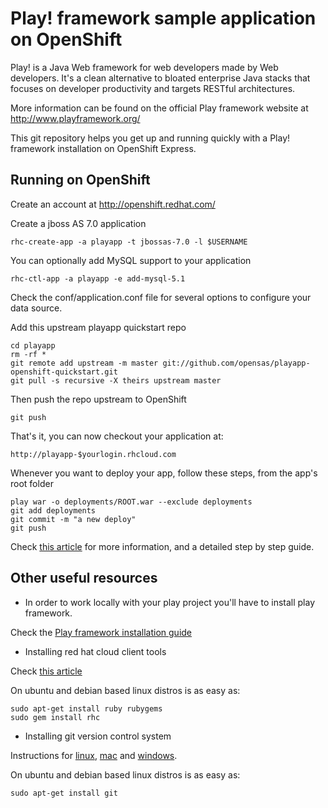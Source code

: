 Play! framework sample application on OpenShift
=========================

Play! is a Java Web framework for web developers made by Web developers. It's a clean alternative to bloated enterprise Java stacks that focuses on developer productivity and targets RESTful architectures.

More information can be found on the official Play framework website at http://www.playframework.org/

This git repository helps you get up and running quickly with a Play! framework installation on OpenShift Express. 

Running on OpenShift
--------------------

Create an account at http://openshift.redhat.com/

Create a jboss AS 7.0 application

	rhc-create-app -a playapp -t jbossas-7.0 -l $USERNAME

You can optionally add MySQL support to your application

	rhc-ctl-app -a playapp -e add-mysql-5.1

Check the conf/application.conf file for several options to configure your data source.

Add this upstream playapp quickstart repo

	cd playapp
	rm -rf *
	git remote add upstream -m master git://github.com/opensas/playapp-openshift-quickstart.git
	git pull -s recursive -X theirs upstream master

Then push the repo upstream to OpenShift

	git push

That's it, you can now checkout your application at:

	http://playapp-$yourlogin.rhcloud.com

Whenever you want to deploy your app, follow these steps, from the app's root folder

    play war -o deployments/ROOT.war --exclude deployments
    git add deployments
    git commit -m "a new deploy"
    git push

Check [this article](https://github.com/opensas/play-demo/wiki/Step-12.5---deploy-to-openshift) for more information, and a detailed step by step guide.

Other useful resources
----------------------

- In order to work locally with your play project you'll have to install play framework.

Check the [Play framework installation guide](http://www.playframework.org/documentation/latest/install)

- Installing red hat cloud client tools

Check [this article](https://www.redhat.com/openshift/community/kb/kb-e1000/installing-openshift-express-client-tools-on-non-rpm-based-systems)

On ubuntu and debian based linux distros is as easy as:

    sudo apt-get install ruby rubygems
    sudo gem install rhc

- Installing git version control system

Instructions for [linux](http://help.github.com/linux-set-up-git/), [mac](http://help.github.com/mac-set-up-git) and [windows](http://help.github.com/win-set-up-git/).


On ubuntu and debian based linux distros is as easy as:

    sudo apt-get install git

